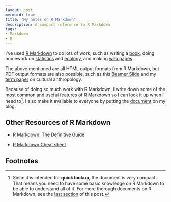 ```yaml
---
layout: post
mermaid: true
title: "My notes on R Markdown"
description: A compact reference to R Markdown
tags:
- Markdown
- R
---
```



I've used [R Markdown](https://rmarkdown.rstudio.com/) to do lots of work, such as writing a [book](/MVA/), doing homework on [statistics](/notes/106-2/multivariate/) and [ecology](/notes/106-2/Eco_model/spatial_model.html), and making [web pages](https://twlangsurvey.github.io/main/).
<!--more-->

The above mentioned are all HTML output formats from R Markdown, but PDF output formats are also possible, such as this [Beamer Slide](/notes/rmd_features.html#12_beamer_slide) and my [term paper](https://github.com/liao961120/local_depend/blob/master/1062_class/anthro_final) on cultural anthropology.

Because of doing so much work with R Markdown, I write down some of the most common and useful features of R Markdown so I can look it up when I need to[^note]. I also make it available to everyone by putting the [document](/notes/rmd_features.html) on my blog.


## Other Resources of R Markdown

- [R Markdown: The Definitive Guide](https://bookdown.org/yihui/rmarkdown/)

- [R Markdown Cheat sheet](https://www.rstudio.com/wp-content/uploads/2015/02/rmarkdown-cheatsheet.pdf)


## Footnotes

[^note]: Since it is intended for **quick lookup**, the document is very compact. That means you need to have some basic knowledge on R Markdown to be able to understand all of it. For more thorough documents on R Markdown, see the [last section](#other-resources-of-r-markdown) of this post.